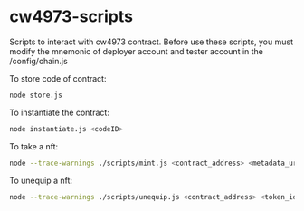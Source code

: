 # cw4973-scripts
Scripts to interact with cw4973 contract.
Before use these scripts, you must modify the mnemonic of deployer account and tester account in the /config/chain.js

To store code of contract:
```bash
node store.js
```

To instantiate the contract:
```bash
node instantiate.js <codeID>
```

To take a nft:
```bash
node --trace-warnings ./scripts/mint.js <contract_address> <metadata_uri>
```

To unequip a nft:
```bash
node --trace-warnings ./scripts/unequip.js <contract_address> <token_id>
```
